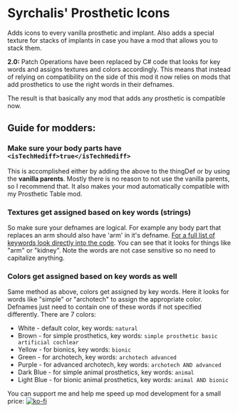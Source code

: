 # Syrchalis' Prosthetic Icons
Adds icons to every vanilla prosthetic and implant. Also adds a special texture for stacks of implants in case you have a mod that allows you to stack them.

**2.0:** Patch Operations have been replaced by C# code that looks for key words and assigns textures and colors accordingly. This means that instead of relying on compatibility on the side of this mod it now relies on mods that add prosthetics to use the right words in their defnames. 

The result is that basically any mod that adds any prosthetic is compatible now.

## Guide for modders:
### Make sure your body parts have `<isTechHediff>true</isTechHediff>`
This is accomplished either by adding the above to the thingDef or by using the **vanilla parents**. Mostly there is no reason to not use the vanilla parents, so I recommend that. It also makes your mod automatically compatible with my Prosthetic Table mod.

### Textures get assigned based on key words (strings)
So make sure your defnames are logical. For example any body part that replaces an arm should also have 'arm' in it's defname. [For a full list of keywords look directly into the code](https://github.com/Syrchalis/ProstheticIcons/blob/master/Source/ProstheticIcons/ModSettings.cs#L67).
You can see that it looks for things like "arm" or "kidney". Note the words are not case sensitive so no need to capitalize anything.

### Colors get assigned based on key words as well
Same method as above, colors get assigned by key words. Here it looks for words like "simple" or "archotech" to assign the appropriate color. Defnames just need to contain one of these words if not specified differently.
There are 7 colors:
* White - default color, key words: `natural`
* Brown - for simple prosthetics, key words: `simple prosthetic basic artificial cochlear`
* Yellow - for bionics, key words: `bionic`
* Green - for archotech, key words: `archotech advanced`
* Purple - for advanced archotech, key words: `archotech AND advanced`
* Dark Blue - for simple animal prosthetics, key words: `animal`
* Light Blue - for bionic animal prosthetics, key words: `animal AND bionic`

You can support me and help me speed up mod development for a small price:
[![ko-fi](https://www.ko-fi.com/img/donate_sm.png)](https://ko-fi.com/A0A0IJ2R)
